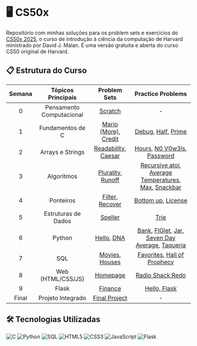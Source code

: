 # 🖥️ CS50x
Repositório com minhas soluções para os problem sets e exercícios do [CS50x 2025](https://cs50.harvard.edu/x/2025/), o curso de introdução à ciência da computação de Harvard ministrado por David J. Malan. É uma versão gratuita e aberta do curso CS50 original de Harvard.

## 📋 Estrutura do Curso
| Semana | Tópicos Principais | Problem Sets | Practice Problems |
|:---:|:---:|:---:|:---:|
| 0 | Pensamento Computacional | [Scratch](https://cs50.harvard.edu/x/2025/psets/0/scratch/) | - |
| 1 | Fundamentos de C | [Mario (More)](https://cs50.harvard.edu/x/2025/psets/1/mario/more/), [Credit](https://cs50.harvard.edu/x/2025/psets/1/credit/) | [Debug](https://cs50.harvard.edu/x/2025/practice/debug/), [Half](https://cs50.harvard.edu/x/2025/practice/half/), [Prime](https://cs50.harvard.edu/x/2025/practice/prime/) |
| 2 | Arrays e Strings | [Readability](https://cs50.harvard.edu/x/2025/psets/2/readability/), [Caesar](https://cs50.harvard.edu/x/2025/psets/2/caesar/) | [Hours](https://cs50.harvard.edu/x/2025/practice/hours/), [N0 V0w3ls](https://cs50.harvard.edu/x/2025/practice/no-vowels/), [Password](https://cs50.harvard.edu/x/2025/practice/password/)|
| 3 | Algoritmos | [Plurality](https://cs50.harvard.edu/x/2025/psets/3/plurality/), [Runoff](https://cs50.harvard.edu/x/2025/psets/3/runoff/) | [Recursive atoi](https://cs50.harvard.edu/x/2025/practice/atoi/), [Average Temperatures](https://cs50.harvard.edu/x/2025/practice/temps/), [Max](https://cs50.harvard.edu/x/2025/practice/max/), [Snackbar](https://cs50.harvard.edu/x/2025/practice/snackbar/) |
| 4 | Ponteiros | [Filter](https://cs50.harvard.edu/x/2025/psets/4/filter/), [Recover](https://cs50.harvard.edu/x/2025/psets/4/recover/) | [Bottom up](https://cs50.harvard.edu/x/2025/practice/bottomup/), [License](https://cs50.harvard.edu/x/2025/practice/license/) |
| 5 | Estruturas de Dados | [Speller](https://cs50.harvard.edu/x/2025/psets/5/speller/) | [Trie](https://cs50.harvard.edu/x/2025/practice/trie/) |
| 6 | Python | [Hello](https://cs50.harvard.edu/x/2025/psets/6/hello/), [DNA](https://cs50.harvard.edu/x/2025/psets/6/dna/) | [Bank](https://cs50.harvard.edu/x/2025/practice/bank/), [FIGlet](https://cs50.harvard.edu/x/2025/practice/figlet/), [Jar](https://cs50.harvard.edu/x/2025/practice/jar/), [Seven Day Average](https://cs50.harvard.edu/x/2025/practice/seven-day-average/), [Taqueria](https://cs50.harvard.edu/x/2025/practice/taqueria/) |
| 7 | SQL | [Movies](https://cs50.harvard.edu/x/2025/psets/7/movies/), [Houses](https://cs50.harvard.edu/x/2025/psets/7/houses/) | [Favorites](https://cs50.harvard.edu/x/2025/practice/favorites/), [Hall of Prophecy](https://cs50.harvard.edu/x/2025/practice/prophecy/) |
| 8 | Web (HTML/CSS/JS) | [Homepage](https://cs50.harvard.edu/x/2025/psets/8/homepage/) | [Radio Shack Redo](https://cs50.harvard.edu/x/2025/practice/redo/) |
| 9 | Flask | [Finance](https://cs50.harvard.edu/x/2025/psets/9/finance/) | [Hello, Flask](https://cs50.harvard.edu/x/2025/practice/helloflask/) |
| Final | Projeto Integrado | [Final Project](https://cs50.harvard.edu/x/2025/project/) | - |

## 🛠 Tecnologias Utilizadas

![C](https://img.shields.io/badge/C-00599C?style=for-the-badge&logo=c&logoColor=white)
![Python](https://img.shields.io/badge/Python-3776AB?style=for-the-badge&logo=python&logoColor=white)
![SQL](https://img.shields.io/badge/SQL-4479A1?style=for-the-badge&logo=postgresql&logoColor=white)
![HTML5](https://img.shields.io/badge/HTML5-E34F26?style=for-the-badge&logo=html5&logoColor=white)
![CSS3](https://img.shields.io/badge/CSS3-1572B6?style=for-the-badge&logo=css3&logoColor=white)
![JavaScript](https://img.shields.io/badge/JavaScript-F7DF1E?style=for-the-badge&logo=javascript&logoColor=black)
![Flask](https://img.shields.io/badge/Flask-000000?style=for-the-badge&logo=flask&logoColor=white)

